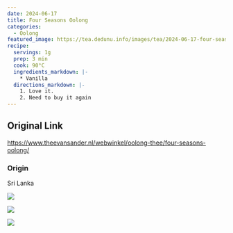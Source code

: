 ```yaml
---
date: 2024-06-17
title: Four Seasons Oolong
categories:
  - Oolong
featured_image: https://tea.dedunu.info/images/tea/2024-06-17-four-seasons-1.jpeg
recipe:
  servings: 1g
  prep: 3 min
  cook: 90°C
  ingredients_markdown: |-
    * Vanilla
  directions_markdown: |-
    1. Love it.
    2. Need to buy it again
---
```


## Original Link

<https://www.theevansander.nl/webwinkel/oolong-thee/four-seasons-oolong/>

### Origin

Sri Lanka

![](https://tea.dedunu.info/images/tea/2024-06-17-four-seasons-2.jpeg)

![](https://tea.dedunu.info/images/tea/2024-06-17-four-seasons-3.jpeg)

![](https://tea.dedunu.info/images/tea/2024-06-17-four-seasons-4.jpeg)
